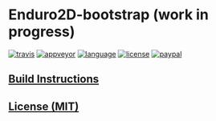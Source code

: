 # Enduro2D-bootstrap (work in progress)

[![travis][badge.travis]][travis]
[![appveyor][badge.appveyor]][appveyor]
[![language][badge.language]][language]
[![license][badge.license]][license]
[![paypal][badge.paypal]][paypal]

## [Build Instructions](./BUILD_INSTRUCTIONS.md)

## [License (MIT)](./LICENSE.md)

[badge.travis]: https://img.shields.io/travis/enduro2d/enduro2d-bootstrap/master.svg?logo=travis
[badge.appveyor]: https://img.shields.io/appveyor/ci/BlackMATov/enduro2d-bootstrap/master.svg?logo=appveyor
[badge.language]: https://img.shields.io/badge/language-C%2B%2B14-red.svg
[badge.license]: https://img.shields.io/badge/license-MIT-blue.svg
[badge.paypal]: https://img.shields.io/badge/donate-PayPal-orange.svg?logo=paypal&colorA=00457C

[travis]: https://travis-ci.org/enduro2d/enduro2d-bootstrap
[appveyor]: https://ci.appveyor.com/project/BlackMATov/enduro2d-bootstrap
[language]: https://en.wikipedia.org/wiki/C%2B%2B14
[license]: https://en.wikipedia.org/wiki/MIT_License
[paypal]: https://www.paypal.me/matov
